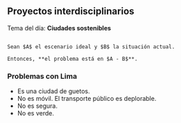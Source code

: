 ## Proyectos interdisciplinarios

Tema del día: **Ciudades sostenibles**

```ad-note

Sean $A$ el escenario ideal y $B$ la situación actual.

Entonces, **el problema está en $A - B$**.

```

### Problemas con Lima

- Es una ciudad de guetos.
- No es móvil. El transporte público es deplorable.
- No es segura.
- No es verde.